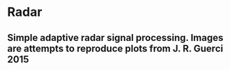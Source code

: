 # Radar

## Simple adaptive radar signal processing. Images are attempts to reproduce plots from J. R. Guerci 2015
